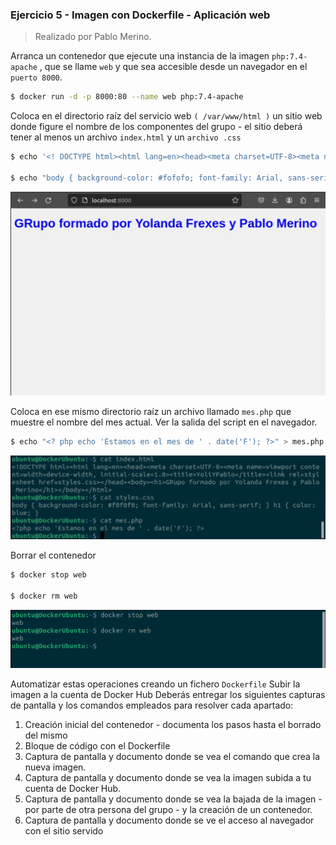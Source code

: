### Ejercicio 5 - Imagen con Dockerfile - Aplicación web

> Realizado por Pablo Merino.

Arranca un contenedor que ejecute una instancia de la imagen `php:7.4-apache` , que se
llame `web` y que sea accesible desde un navegador en el `puerto 8000`.

```bash
$ docker run -d -p 8000:80 --name web php:7.4-apache
```

Coloca en el directorio raíz del servicio web `( /var/www/html )` un sitio web donde figure el
nombre de los componentes del grupo - el sitio deberá tener al menos un archivo
`index.html` y un `archivo .css`

```bash
$ echo '<! DOCTYPE html><html lang=en><head><meta charset=UTF-8><meta name=viewport content=width=device-width, initial-scale=1.0><title>YoliYPablo</title><link rel=stylesheet href=styles.css></head><body><h1>GRupo formado por Yolanda Frexes y Pablo Merino</h1></body></html>' > index.html

$ echo "body { background-color: #fofofo; font-family: Arial, sans-serif; } h1 { color: blue; }"" > styles.css
```

![image-20240303131021585](./Ejercicio%205.assets/image-20240303131021585.png)

Coloca en ese mismo directorio raíz un archivo llamado `mes.php` que muestre el nombre del
mes actual. Ver la salida del script en el navegador.

```bash
$ echo "<? php echo 'Estamos en el mes de ' . date('F'); ?>" > mes.php
```

![image-20240303130243269](./Ejercicio%205.assets/image-20240303130243269.png)

Borrar el contenedor

```bash
$ docker stop web

$ docker rm web
```

![image-20240303131317895](./Ejercicio%205.assets/image-20240303131317895.png)

Automatizar estas operaciones creando un fichero `Dockerfile`
Subir la imagen a la cuenta de Docker Hub
Deberás entregar los siguientes capturas de pantalla y los comandos empleados para resolver cada apartado:

1. Creación inicial del contenedor - documenta los pasos hasta el borrado del mismo
2. Bloque de código con el Dockerfile
3. Captura de pantalla y documento donde se vea el comando que crea la nueva imagen.
4. Captura de pantalla y documento donde se vea la imagen subida a tu cuenta de Docker Hub.
5. Captura de pantalla y documento donde se vea la bajada de la imagen - por parte de otra
persona del grupo - y la creación de un contenedor.
6. Captura de pantalla y documento donde se ve el acceso al navegador con el sitio servido